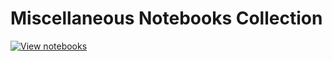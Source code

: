 # Miscellaneous Notebooks Collection

[![View notebooks](https://wolfr.am/HAAhzkRq)](https://wolfr.am/NIAIghLg)
